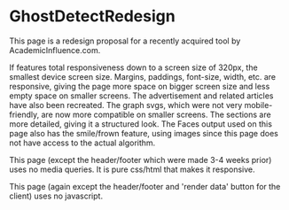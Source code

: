 # GhostDetectRedesign

This page is a redesign proposal for a recently acquired tool by AcademicInfluence.com.


If features total responsiveness down to a screen size of 320px, the smallest device screen size. Margins, paddings, font-size, width, etc. are responsive, giving the page more space on bigger screen size and less empty space on smaller screens. The advertisement and related articles have also been recreated. The graph svgs, which were not very mobile-friendly, are now more compatible on smaller screens. The sections are more detailed, giving it a structured look. The Faces output used on this page also has the smile/frown feature, using images since this page does not have access to the actual algorithm. 

This page (except the header/footer which were made 3-4 weeks prior) uses no media queries. It is pure css/html that makes it responsive.

This page (again except the header/footer and 'render data' button for the client) uses no javascript. 